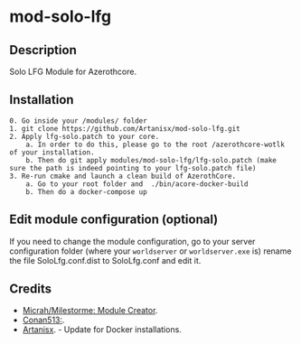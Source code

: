 # mod-solo-lfg

## Description

Solo LFG Module for Azerothcore.


## Installation

```
0. Go inside your /modules/ folder
1. git clone https://github.com/Artanisx/mod-solo-lfg.git
2. Apply lfg-solo.patch to your core.
    a. In order to do this, please go to the root /azerothcore-wotlk of your installation.
    b. Then do git apply modules/mod-solo-lfg/lfg-solo.patch (make sure the path is indeed pointing to your lfg-solo.patch file)
3. Re-run cmake and launch a clean build of AzerothCore.
    a. Go to your root folder and  ./bin/acore-docker-build
    b. Then do a docker-compose up
```

## Edit module configuration (optional)

If you need to change the module configuration, go to your server configuration folder (where your `worldserver` or `worldserver.exe` is)
rename the file SoloLfg.conf.dist to SoloLfg.conf and edit it.


## Credits
*  [Micrah/Milestorme: Module Creator](https://github.com/milestorme).
*  [Conan513:](https://github.com/conan513).
*  [Artanisx](https://github.com/Artanisx). - Update for Docker installations.
